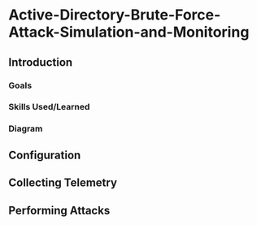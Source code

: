 # Active-Directory-Brute-Force-Attack-Simulation-and-Monitoring
## Introduction
### Goals
### Skills Used/Learned
### Diagram
## Configuration
## Collecting Telemetry
## Performing Attacks
